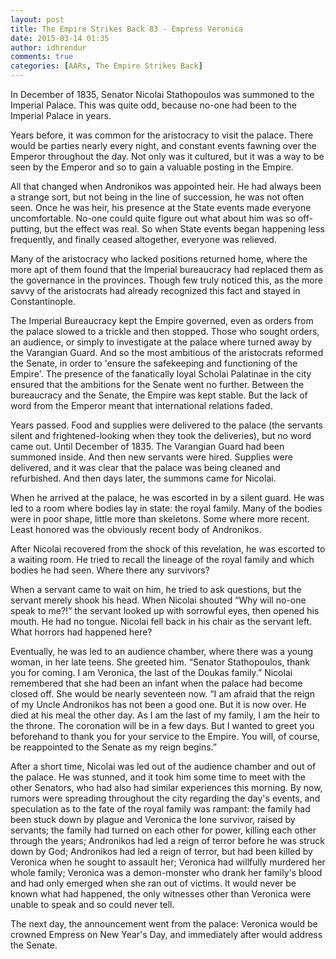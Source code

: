 ```yaml
---
layout: post
title: The Empire Strikes Back 83 - Empress Veronica
date: 2015-03-14 01:35
author: idhrendur
comments: true
categories: [AARs, The Empire Strikes Back]
---
```

In December of 1835, Senator Nicolai Stathopoulos was summoned to the Imperial Palace. This was quite odd, because no-one had been to the Imperial Palace in years.  

Years before, it was common for the aristocracy to visit the palace. There would be parties nearly every night, and constant events fawning over the Emperor throughout the day. Not only was it cultured, but it was a way to be seen by the Emperor and so to gain a valuable posting in the Empire.  

All that changed when Andronikos was appointed heir. He had always been a strange sort, but not being in the line of succession, he was not often seen. Once he was heir, his presence at the State events made everyone uncomfortable. No-one could quite figure out what about him was so off-putting, but the effect was real. So when State events began happening less frequently, and finally ceased altogether, everyone was relieved.  

Many of the aristocracy who lacked positions returned home, where the more apt of them found that the Imperial bureaucracy had replaced them as the governance in the provinces. Though few truly noticed this, as the more savvy of the aristocrats had already recognized this fact and stayed in Constantinople.  

The Imperial Bureaucracy kept the Empire governed, even as orders from the palace slowed to a trickle and then stopped. Those who sought orders, an audience, or simply to investigate at the palace where turned away by the Varangian Guard. And so the most ambitious of the aristocrats reformed the Senate, in order to 'ensure the safekeeping and functioning of the Empire'. The presence of the fanatically loyal Scholai Palatinae in the city ensured that the ambitions for the Senate went no further. Between the bureaucracy and the Senate, the Empire was kept stable. But the lack of word from the Emperor meant that international relations faded.  

Years passed. Food and supplies were delivered to the palace (the servants silent and frightened-looking when they took the deliveries), but no word came out. Until December of 1835. The Varangian Guard had been summoned inside. And then new servants were hired. Supplies were delivered, and it was clear that the palace was being cleaned and refurbished. And then days later, the summons came for Nicolai.  

When he arrived at the palace, he was escorted in by a silent guard. He was led to a room where bodies lay in state: the royal family. Many of the bodies were in poor shape, little more than skeletons. Some where more recent. Least honored was the obviously recent body of Andronikos.  

After Nicolai recovered from the shock of this revelation, he was escorted to a waiting room. He tried to recall the lineage of the royal family and which bodies he had seen. Where there any survivors?  

When a servant came to wait on him, he tried to ask questions, but the servant merely shook his head. When Nicolai shouted “Why will no-one speak to me?!” the servant looked up with sorrowful eyes, then opened his mouth. He had no tongue. Nicolai fell back in his chair as the servant left. What horrors had happened here?  

Eventually, he was led to an audience chamber, where there was a young woman, in her late teens. She greeted him. “Senator Stathopoulos, thank you for coming. I am Veronica, the last of the Doukas family.” Nicolai remembered that she had been an infant when the palace had become closed off. She would be nearly seventeen now. “I am afraid that the reign of my Uncle Andronikos has not been a good one. But it is now over. He died at his meal the other day. As I am the last of my family, I am the heir to the throne. The coronation will be in a few days. But I wanted to greet you beforehand to thank you for your service to the Empire. You will, of course, be reappointed to the Senate as my reign begins.”  

After a short time, Nicolai was led out of the audience chamber and out of the palace. He was stunned, and it took him some time to meet with the other Senators, who had also had similar experiences this morning. By now, rumors were spreading throughout the city regarding the day's events, and speculation as to the fate of the royal family was rampant: the family had been stuck down by plague and Veronica the lone survivor, raised by servants; the family had turned on each other for power, killing each other through the years; Andronikos had led a reign of terror before he was struck down by God; Andronikos had led a reign of terror, but had been killed by Veronica when he sought to assault her; Veronica had willfully murdered her whole family; Veronica was a demon-monster who drank her family's blood and had only emerged when she ran out of victims. It would never be known what had happened, the only witnesses other than Veronica were unable to speak and so could never tell.  

The next day, the announcement went from the palace: Veronica would be crowned Empress on New Year's Day, and immediately after would address the Senate.  
